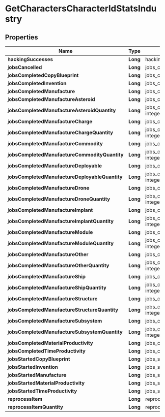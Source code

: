 
# GetCharactersCharacterIdStatsIndustry

## Properties
Name | Type | Description | Notes
------------ | ------------- | ------------- | -------------
**hackingSuccesses** | **Long** | hacking_successes integer |  [optional]
**jobsCancelled** | **Long** | jobs_cancelled integer |  [optional]
**jobsCompletedCopyBlueprint** | **Long** | jobs_completed_copy_blueprint integer |  [optional]
**jobsCompletedInvention** | **Long** | jobs_completed_invention integer |  [optional]
**jobsCompletedManufacture** | **Long** | jobs_completed_manufacture integer |  [optional]
**jobsCompletedManufactureAsteroid** | **Long** | jobs_completed_manufacture_asteroid integer |  [optional]
**jobsCompletedManufactureAsteroidQuantity** | **Long** | jobs_completed_manufacture_asteroid_quantity integer |  [optional]
**jobsCompletedManufactureCharge** | **Long** | jobs_completed_manufacture_charge integer |  [optional]
**jobsCompletedManufactureChargeQuantity** | **Long** | jobs_completed_manufacture_charge_quantity integer |  [optional]
**jobsCompletedManufactureCommodity** | **Long** | jobs_completed_manufacture_commodity integer |  [optional]
**jobsCompletedManufactureCommodityQuantity** | **Long** | jobs_completed_manufacture_commodity_quantity integer |  [optional]
**jobsCompletedManufactureDeployable** | **Long** | jobs_completed_manufacture_deployable integer |  [optional]
**jobsCompletedManufactureDeployableQuantity** | **Long** | jobs_completed_manufacture_deployable_quantity integer |  [optional]
**jobsCompletedManufactureDrone** | **Long** | jobs_completed_manufacture_drone integer |  [optional]
**jobsCompletedManufactureDroneQuantity** | **Long** | jobs_completed_manufacture_drone_quantity integer |  [optional]
**jobsCompletedManufactureImplant** | **Long** | jobs_completed_manufacture_implant integer |  [optional]
**jobsCompletedManufactureImplantQuantity** | **Long** | jobs_completed_manufacture_implant_quantity integer |  [optional]
**jobsCompletedManufactureModule** | **Long** | jobs_completed_manufacture_module integer |  [optional]
**jobsCompletedManufactureModuleQuantity** | **Long** | jobs_completed_manufacture_module_quantity integer |  [optional]
**jobsCompletedManufactureOther** | **Long** | jobs_completed_manufacture_other integer |  [optional]
**jobsCompletedManufactureOtherQuantity** | **Long** | jobs_completed_manufacture_other_quantity integer |  [optional]
**jobsCompletedManufactureShip** | **Long** | jobs_completed_manufacture_ship integer |  [optional]
**jobsCompletedManufactureShipQuantity** | **Long** | jobs_completed_manufacture_ship_quantity integer |  [optional]
**jobsCompletedManufactureStructure** | **Long** | jobs_completed_manufacture_structure integer |  [optional]
**jobsCompletedManufactureStructureQuantity** | **Long** | jobs_completed_manufacture_structure_quantity integer |  [optional]
**jobsCompletedManufactureSubsystem** | **Long** | jobs_completed_manufacture_subsystem integer |  [optional]
**jobsCompletedManufactureSubsystemQuantity** | **Long** | jobs_completed_manufacture_subsystem_quantity integer |  [optional]
**jobsCompletedMaterialProductivity** | **Long** | jobs_completed_material_productivity integer |  [optional]
**jobsCompletedTimeProductivity** | **Long** | jobs_completed_time_productivity integer |  [optional]
**jobsStartedCopyBlueprint** | **Long** | jobs_started_copy_blueprint integer |  [optional]
**jobsStartedInvention** | **Long** | jobs_started_invention integer |  [optional]
**jobsStartedManufacture** | **Long** | jobs_started_manufacture integer |  [optional]
**jobsStartedMaterialProductivity** | **Long** | jobs_started_material_productivity integer |  [optional]
**jobsStartedTimeProductivity** | **Long** | jobs_started_time_productivity integer |  [optional]
**reprocessItem** | **Long** | reprocess_item integer |  [optional]
**reprocessItemQuantity** | **Long** | reprocess_item_quantity integer |  [optional]



